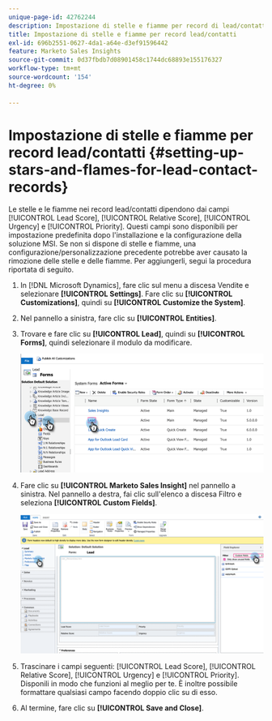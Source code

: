 ```yaml
---
unique-page-id: 42762244
description: Impostazione di stelle e fiamme per record di lead/contatti - Documentazione di Marketo - Documentazione del prodotto
title: Impostazione di stelle e fiamme per record lead/contatti
exl-id: 696b2551-0627-4da1-a64e-d3ef91596442
feature: Marketo Sales Insights
source-git-commit: 0d37fbdb7d08901458c1744dc68893e155176327
workflow-type: tm+mt
source-wordcount: '154'
ht-degree: 0%

---
```


# Impostazione di stelle e fiamme per record lead/contatti {#setting-up-stars-and-flames-for-lead-contact-records}

Le stelle e le fiamme nei record lead/contatti dipendono dai campi [!UICONTROL Lead Score], [!UICONTROL Relative Score], [!UICONTROL Urgency] e [!UICONTROL Priority]. Questi campi sono disponibili per impostazione predefinita dopo l&#39;installazione e la configurazione della soluzione MSI. Se non si dispone di stelle e fiamme, una configurazione/personalizzazione precedente potrebbe aver causato la rimozione delle stelle e delle fiamme. Per aggiungerli, segui la procedura riportata di seguito.

1. In [!DNL Microsoft Dynamics], fare clic sul menu a discesa Vendite e selezionare **[!UICONTROL Settings]**. Fare clic su **[!UICONTROL Customizations]**, quindi su **[!UICONTROL Customize the System]**.

1. Nel pannello a sinistra, fare clic su **[!UICONTROL Entities]**.

1. Trovare e fare clic su **[!UICONTROL Lead]**, quindi su **[!UICONTROL Forms]**, quindi selezionare il modulo da modificare.

   ![](assets/setting-up-stars-and-flames-for-lead-contact-records-1.png)

1. Fare clic su **[!UICONTROL Marketo Sales Insight]** nel pannello a sinistra. Nel pannello a destra, fai clic sull&#39;elenco a discesa Filtro e seleziona **[!UICONTROL Custom Fields]**.

   ![](assets/setting-up-stars-and-flames-for-lead-contact-records-2.png)

1. Trascinare i campi seguenti: [!UICONTROL Lead Score], [!UICONTROL Relative Score], [!UICONTROL Urgency] e [!UICONTROL Priority]. Disponili in modo che funzioni al meglio per te. È inoltre possibile formattare qualsiasi campo facendo doppio clic su di esso.

1. Al termine, fare clic su **[!UICONTROL Save and Close]**.
